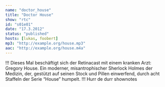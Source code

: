 ```yaml
---
name: "doctor_house"
title: "Doctor House"
show: "rtc"
id: "s01e01"
date: "17.3.2012"
status: "published"
hosts: [lukas, foobert]
mp3: "http://example.org/house.mp3"
aac: "http://example.org/house.m4a"
---
```

!!!
Dieses Mal beschäftigt sich der Retinacast mit einem kranken Arzt: Gregory House. Ein moderner, misantrophischer Sherlock Holmes der Medizin, der, gestützt auf seinen Stock und Pillen einwerfend, durch acht Staffeln der Serie “House” humpelt.
!!!
Hurr de durr shownotes
